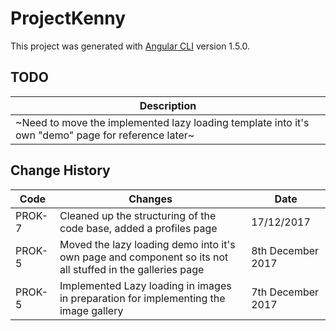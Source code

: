 # ProjectKenny

This project was generated with [Angular CLI](https://github.com/angular/angular-cli) version 1.5.0.

## TODO
| Description |
|---|
 | ~Need to move the implemented lazy loading template into it's own "demo" page for reference later~ |

## Change History
| Code | Changes | Date
|---| --- | --- |
PROK-7 | Cleaned up the structuring of the code base, added a profiles page | 17/12/2017
PROK-5 | Moved the lazy loading demo into it's own page and component so its not all stuffed in the galleries page | 8th December 2017
PROK-5 | Implemented Lazy loading in images in preparation for implementing the image gallery | 7th December 2017
